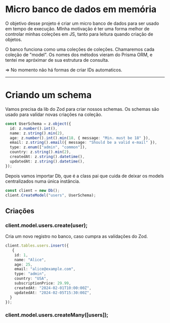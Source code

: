 # Micro banco de dados em memória

O objetivo desse projeto é criar um micro banco de dados para ser usado em tempo de execução.
MInha motivação é ter uma forma melhor de controlar minhas coleções em JS, tanto para leitura quando criação de objetos.

O banco funciona como uma coleções de coleções. Chamaremos cada coleção de "model". Os nomes dos métodos vieram do Prisma ORM, e tentei me apróximar de sua estrutura de consulta.

=> No momento não há formas de criar IDs automaticos.

---

# Criando um schema

Vamos precisa da lib do Zod para criar nossos schemas. Os schemas são usado para valídar novas criações na coleção.

```ts
const UserSchema = z.object({
  id: z.number().int(),
  name: z.string().min(2),
  age: z.number().int().min(18, { message: "Min. must be 18" }),
  email: z.string().email({ message: "Should be a valid e-mail" }),
  type: z.enum(["admin", "common"]),
  country: z.string().min(2),
  createdAt: z.string().datetime(),
  updatedAt: z.string().datetime(),
});
```

Depois vamos importar Db, que é a class pai que cuida de deixar os models centralizados numa única instância.

```ts
const client = new Db();
client.CreateModel("users", UserSchema);
```

## Criações

### client.model.users.create(user);

Cria um novo registro no banco, caso cumpra as valídações do Zod.

```ts
client.tables.users.insert({
   {
    id: 1,
    name: "Alice",
    age: 25,
    email: "alice@example.com",
    type: "admin",
    country: "USA",
    subscriptionPrice: 29.99,
    createdAt: "2024-02-01T10:00:00Z",
    updatedAt: "2024-02-05T15:30:00Z",
  }
});
```

### client.model.users.createMany([users]);
